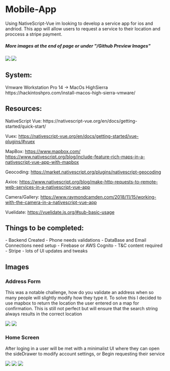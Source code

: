 # Mobile-App
Using NativeScript-Vue im looking to develop a service app for ios and andriod. This app will allow users to request a service to their location and proccess a stripe payment. 

<h5>More images at the end of page or under "/Github Preview Images"<h5> 

![](Github%20Preview%20Images/Login.png) ![](Github%20Preview%20Images/RequestService:Home.png)



<h2>System:</h2>
Vmware Workstation Pro 14 -> MacOs HighSierra 
https://hackintoshpro.com/install-macos-high-sierra-vmware/

<h2>Resources:</h2>
NativeScript Vue:
https://nativescript-vue.org/en/docs/getting-started/quick-start/

Vuex:
https://nativescript-vue.org/en/docs/getting-started/vue-plugins/#vuex

MapBox:
 https://www.mapbox.com/
https://www.nativescript.org/blog/include-feature-rich-maps-in-a-nativescript-vue-app-with-mapbox

Geocoding:
https://market.nativescript.org/plugins/nativescript-geocoding

Axios:
https://www.nativescript.org/blog/make-http-requests-to-remote-web-services-in-a-nativescript-vue-app


Camera/Gallery:
https://www.raymondcamden.com/2018/11/15/working-with-the-camera-in-a-nativescript-vue-app

Vuelidate:
https://vuelidate.js.org/#sub-basic-usage



<h2> Things to be completed: </h2>
- Backend Created
- Phone needs validations
- DataBase and Email Connections need setup
- Firebase or AWS Cognito
- T&C content required
- Stripe
- lots of UI updates and tweaks

<h2> Images </h2>
<h3> Address Form </h3>
<p> This was a notable challenge, how do you validate an address when so many people will slightly modify how they type it. To solve this I decided to use mapbox to return the location the user entered on a map for confirmation. This is still not perfect but will ensure that the search string always results in the correct location </p>

![](Github%20Preview%20Images/AddressForm%20-%20Blank.png)
![](Github%20Preview%20Images/AddressForm%20-%20Confirm.png)



<h3>Home Screen </h3>
<p> After loging in a user will be met with a minimalist UI where they can open the sideDrawer to modify account settings, or Begin requesting their service </p>

![](Github%20Preview%20Images/RequestService:Home.png)
![](Github%20Preview%20Images/RequestService%20-%20service%20menu.png)
![](Github%20Preview%20Images/RequestService%20-%20SideDrawer.png)
